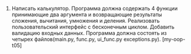 1. Написать калькулятор. Программа должна содержать 4 функции принимающие два аргумента и возвращающие результаты сложения, вычитания, умножения и деления. Реализовать пользовательский интерфейс с бесконечным циклом. Добавить валидацию входных данных. Программа должна состоять из четырех файлов(main.py, func.py, ui_func.py exceptions.py). [my-oop-t05]